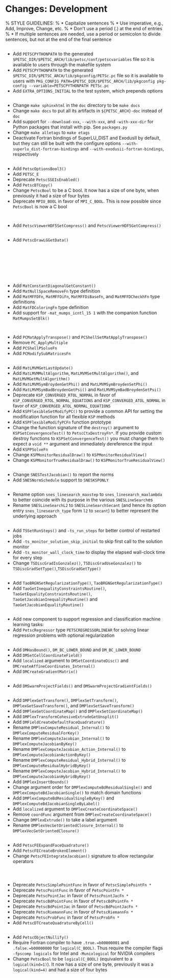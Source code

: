 # Changes: Development

% STYLE GUIDELINES:
% * Capitalize sentences
% * Use imperative, e.g., Add, Improve, Change, etc.
% * Don't use a period (.) at the end of entries
% * If multiple sentences are needed, use a period or semicolon to divide sentences, but not at the end of the final sentence

```{rubric} General:
```

- Add `PETSCPYTHONPATH` to the generated `$PETSC_DIR/$PETSC_ARCH/lib/petsc/conf/petscvariables` file so it is available to users through the makefile system
- Add `PETSCPYTHONPATH` to the generated `$PETSC_DIR/$PETSC_ARCH/lib/pkgconfig/PETSc.pc` file so it is available to users with
  `PKG_CONFIG_PATH=$PETSC_DIR/$PETSC_ARCH/lib/pkgconfig pkg-config --variable=PETSCPYTHONPATH PETSc.pc`
- Add `EXTRA_OPTIONS_INITIAL` to the test system, which prepends options

```{rubric} Configure/Build:
```

- Change `make sphinxhtml` in the `doc` directory to be `make docs`
- Change `make docs` to put all its artifacts in `${PETSC_ARCH}-doc` instead of `doc`
- Add support for `--download-xxx`, `--with-xxx`, and `-with-xxx-dir` for Python packages that install with pip. See `packages.py`
- Change `make alletags` to `make etags`
- Deactivate Fortran bindings of SuperLU_DIST and ExodusII by default, but they can still be built with the configure options `--with-superlu_dist-fortran-bindings` and `--with-exodusii-fortran-bindings`, respectively

```{rubric} Sys:
```

- Add `PetscOptionsBool3()`
- Add `PETSC_E`
- Deprecate `PetscSSEIsEnabled()`
- Add `PetscBTCopy()`
- Change `PetscBool` to be a C bool. It now has a size of one byte, when previously it had a size of four bytes
- Deprecate `MPIU_BOOL` in favor of `MPI_C_BOOL`. This is now possible since `PetscBool` is now a C bool

```{rubric} Event Logging:
```

```{rubric} PetscViewer:
```

- Add `PetscViewerHDF5SetCompress()` and `PetscViewerHDF5GetCompress()`

```{rubric} PetscDraw:
```

- Add `PetscDrawLGGetData()`

```{rubric} AO:
```

```{rubric} IS:
```

```{rubric} VecScatter / PetscSF:
```

```{rubric} PF:
```

```{rubric} Vec:
```

```{rubric} PetscSection:
```

```{rubric} PetscPartitioner:
```

```{rubric} Mat:
```

- Add `MatConstantDiagonalGetConstant()`
- Add `MatNullSpaceRemoveFn` type definition
- Add `MatMFFDFn`, `MatMFFDiFn`, `MatMFFDiBaseFn`, and `MatMFFDCheckhFn` type definitions
- Add `MatFDColoringFn` type definition
- Add support for `-mat_mumps_icntl_15 1` with the companion function `MatMumpsSetBlk()`

```{rubric} MatCoarsen:
```

```{rubric} PC:
```

- Add `PCMatApplyTranspose()` and `PCShellSetMatApplyTranspose()`
- Remove `PC_ApplyMultiple`
- Add `PCShellPSolveFn`
- Add `PCModifySubMatricesFn`

```{rubric} KSP:
```

- Add `MatLMVMGetLastUpdate()`
- Add `MatLMVMMultAlgorithm`, `MatLMVMSetMultAlgorithm()`, and `MatLMVMGetMultAlgorithm()`
- Add `MatLMVMSymBroydenGetPhi()` and `MatLMVMSymBroydenSetPhi()`
- Add `MatLMVMSymBadBroydenGetPsi()` and `MatLMVMSymBadBroydenSetPsi()`
- Deprecate `KSP_CONVERGED_RTOL_NORMAL` in favor of `KSP_CONVERGED_RTOL_NORMAL_EQUATIONS` and `KSP_CONVERGED_ATOL_NORMAL` in favor of `KSP_CONVERGED_ATOL_NORMAL_EQUATIONS`
- Add `KSPFlexibleSetModifyPC()` to provide a common API for setting the modification function for all flexible `KSP` methods
- Add `KSPFlexibleModifyPCFn` function prototype
- Change the function signature of the `destroy()` argument to `KSPSetConvergenceTest()` to `PetscCtxDestroyFn*`. If you provide custom destroy
  functions to `KSPSetConvergenceTest()` you must change them to expect a `void **` argument and immediately dereference the input
- Add `KSPPSolveFn`
- Change `KSPMonitorResidualDraw()` to `KSPMonitorResidualView()`
- Change `KSPMonitorTrueResidualDraw()` to `KSPMonitorTrueResidualView()`

```{rubric} SNES:
```

- Change `SNESTestJacobian()` to report the norms
- Add `SNESNormSchedule` support to `SNESKSPONLY`

```{rubric} SNESLineSearch:
```

- Rename option `snes_linesearch_maxstep` to `snes_linesearch_maxlambda` to better coincide with its purpose in the various `SNESLineSearch`es
- Rename `SNESLineSearchL2` to `SNESLineSearchSecant` (and hence its option entry `snes_linesearch_type` form `l2` to `secant`) to better represent the underlying approach

```{rubric} TS:
```

- Add `TSSetRunSteps()` and `-ts_run_steps` for better control of restarted jobs
- Add `-ts_monitor_solution_skip_initial` to skip first call to the solution monitor
- Add `-ts_monitor_wall_clock_time` to display the elapsed wall-clock time for every step
- Change `TSDiscGradIsGonzalez()`, `TSDiscGradUseGonzalez()` to `TSDiscGradSetType()`,`TSDiscGradGetType()`

```{rubric} TAO:
```

- Add `TaoBRGNSetRegularizationType()`, `TaoBRGNGetRegularizationType()`
- Add `TaoGetInequalityConstraintsRoutine()`, `TaoGetEqualityConstraintsRoutine()`, `TaoGetJacobianInequalityRoutine()` and `TaoGetJacobianEqualityRoutine()`

```{rubric} PetscRegressor:
```

- Add new component to support regression and classification machine learning tasks: [](ch_regressor)
- Add `PetscRegressor` type `PETSCREGRESSORLINEAR` for solving linear regression problems with optional regularization

```{rubric} DM/DA:
```

- Add `DMHasBound()`, `DM_BC_LOWER_BOUND` and `DM_BC_LOWER_BOUND`
- Add `DMSetCellCoordinateField()`
- Add ``localized`` argument to `DMSetCoordinateDisc()` and `DMCreateAffineCoordinates_Internal()`
- Add `DMCreateGradientMatrix()`

```{rubric} DMSwarm:
```

- Add `DMSwarmProjectFields()` and `DMSwarmProjectGradientFields()`

```{rubric} DMPlex:
```

- Add `DMPlexGetTransform()`, `DMPlexSetTransform()`, `DMPlexGetSaveTransform()`, and `DMPlexSetSaveTransform()`
- Add `DMPlexGetCoordinateMap()` and `DMPlexSetCoordinateMap()`
- Add `DMPlexTransformCohesiveExtrudeGetUnsplit()`
- Add `DMFieldCreateDefaultFaceQuadrature()`
- Rename `DMPlexComputeResidual_Internal()` to `DMPlexComputeResidualForKey()`
- Rename `DMPlexComputeJacobian_Internal()` to `DMPlexComputeJacobianByKey()`
- Rename `DMPlexComputeJacobian_Action_Internal()` to `DMPlexComputeJacobianActionByKey()`
- Rename `DMPlexComputeResidual_Hybrid_Internal()` to `DMPlexComputeResidualHybridByKey()`
- Rename `DMPlexComputeJacobian_Hybrid_Internal()` to `DMPlexComputeJacobianHybridByKey()`
- Add `DMPlexInsertBounds()`
- Change argument order for `DMPlexComputeBdResidualSingle()` and `DMPlexComputeBdJacobianSingle()` to match domain functions
- Add `DMPlexComputeBdResidualSingleByKey()` and `DMPlexComputeBdJacobianSingleByLabel()`
- Add ``localized`` argument to `DMPlexCreateCoordinateSpace()`
- Remove ``coordFunc`` argument from `DMPlexCreateCoordinateSpace()`
- Change `DMPlexExtrude()` to take a label argument
- Rename `DMPlexVecGetOrientedClosure_Internal()` to `DMPlexVecGetOrientedClosure()`

```{rubric} FE/FV:
```

- Add `PetscFEExpandFaceQuadrature()`
- Add `PetscFECreateBrokenElement()`
- Change `PetscFEIntegrateJacobian()` signature to allow rectangular operators

```{rubric} DMNetwork:
```

```{rubric} DMStag:
```

```{rubric} DT:
```

- Deprecate `PetscSimplePointFunc` in favor of `PetscSimplePointFn *`
- Deprecate `PetscPointFunc` in favor of `PetscPointFn *`
- Deprecate `PetscPointJac` in favor of `PetscPointJacFn *`
- Deprecate `PetscBdPointFunc` in favor of `PetscBdPointFn *`
- Deprecate `PetscBdPointJac` in favor of `PetscBdPointJacFn *`
- Deprecate `PetscRiemannFunc` in favor of `PetscRiemannFn *`
- Deprecate `PetscProbFunc` in favor of `PetscProbFn *`
- Add `PetscDTCreateQuadratureByCell()`

```{rubric} Fortran:
```

- Add `PetscObjectNullify()`
- Require Fortran compiler to have `.true.=b00000001` and `.false.=b00000000` for `logical(C_BOOL)`. Thus require the compiler flags `-fpscomp logicals` for Intel and `-Munixlogical` for NVIDIA compilers
- Change `PetscBool` to be `logical(C_BOOL)` (equivalent to a `logical(kind=1)`). It now has a size of one byte, previously it was a `logical(kind=4)` and had a size of four bytes

